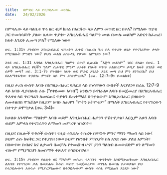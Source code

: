 ```yaml
---
title:  በምድር ላይ የተጋድሎው መንስኤ
date:   24/02/2026
---
```


በምሳሌው ላይ ባለቤቱ ጥሩ ዘር ብቻ ከዘራ በእርሻው ላይ ለምን መጥፎ ዘር በቀለ? ከሚለው ጥያቄ ጋር ተመሳሳይነት ያለው ሌላው ጥያቄ፡- እግዚአብሔር ዓለምን ሙሉ በሙሉ መልካም አድርጎ ከፈጠረ፣ ክፋት እንዴት ሊመጣ ቻለ? የሚለው ነው።

`ዘፍ. 1:31ን ያንብቡ። እግዚአብሔር ፍጥረትን ፈጥሮ በጨረሰ ጊዜ ስለ ፍጥረት ሁኔታ የተናገራቸው ቃላት የሚገልጹት ምንድን ነው? ይህስ መልስ አስፈላጊ የሆነው ለምንድን ነው?`

`እንደ ዘፍ. 1:31 አባባል እግዚአብሔር ዓለምን ፈጥሮ ሲጨርስ “እጅግ መልካም” ነበር ይላል። በዘፍ. 1 ላይ እግዚአብሔር ይህችን ዓለም ሲፈጥር ምንም አይነት የክፋት ፍንጭ አልነበረም። ታዲያ ክፋት እንዴት ወደ ሰዎች መጣ? ዘፍ. 3:1-7ን ያንብቡ። ክፋት ወደ ምድር እንዴት እንደ መጣ ይህ ምን ይነግረናል? ይህ በአለማቀፋዊው ተጋድሎ ምንነት ላይ ምን ያስተምረናል? (ራዕ. 12:7–9ን ይመልከቱ)`

በዚህ ታሪክ ውስጥ እባቡ በእግዚአብሔር ባሕርይ ላይ ያነሳቸውን ውሸቶች እናያለን። በራዕ. 12፡7-9 ላይ እባቡ ዲያብሎስ ራሱ (“የቀደመው እባብ”) እንደሆነ ይናገራል። እባቡ በመጀመሪያ በእግዚአብሔር ትእዛዝ ላይ ጥርጣሬን ለመፍጠር ጥያቄን ይጠቀማል፤ በጥያቄውም እግዚአብሔር ያዘዘውን ለመቀልበስ ሞክሯል። ከዚያም እባቡ ለሔዋን “ሞትን አትሞቱም” በማለት እግዚአብሔር የተናገረውን በቀጥታ ይሞግታል (ዘፍ. 3፡4)።

ከሁለቱ አንዳቸው ማለትም እባቡ ወይም እግዚአብሔር ሔዋንን ዋሽተዋታል፣ እርሷም አሁን እባቡ ወይም አምላክ የተናገራትን ለማመን መምረጥ ነበረባት።

በዚህና በሌሎች ጥቅሶች ውስጥ፣ የዚህ ተጋድሎ ትኩረት በዋናነት ምንና ማንን ማመን ላይ ነው፤ ይህም ራሱ ከፍቅር ጋር የተያያዘ ነው። ይህም የሆነበት ምክንያት ስለ አንድ ሰው ያለህ እምነት፣ በሰውየው ስብዕና እና ሊታመን በመቻሉ የተመረኮዘ ሆኖ፣ ያንን ግለሰብ ለመውደድም ሆነ ለማመን ብሎም የሚነግርህን ለመስማት ተጽእኖ ያሳድርብሃል።

`ዘፍ. 3:15ን ያንብቡ። የሴቲቱ ዘር ማለትም መሲሑ የእባቡን ጭንቅላት እንደሚቀጠቅጠው እግዚአብሔር ለእባቡ የተናገረው ቃል በመጽሐፍ ቅዱስ ውስጥ የመጀመሪያው ወንጌል በመባል ይታወቃል። ይህ የተጋድሎውን እውነታ የሚያረጋግጠውና በተጋድሎውም ውስጥ ተስፋ የሚሰጠን እንዴት ነው?`